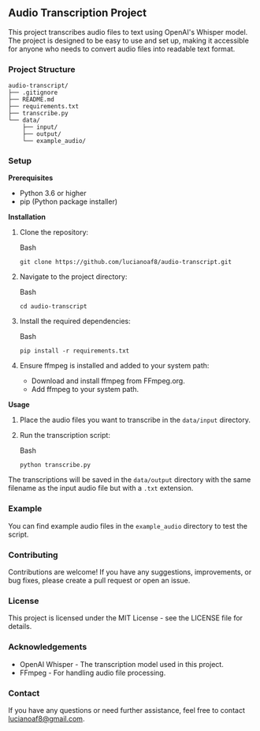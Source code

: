 Audio Transcription Project
---------------------------

This project transcribes audio files to text using OpenAI's Whisper model. The project is designed to be easy to use and set up, making it accessible for anyone who needs to convert audio files into readable text format.

### Project Structure

```
audio-transcript/
├── .gitignore
├── README.md
├── requirements.txt
├── transcribe.py
└── data/
    ├── input/
    ├── output/
    └── example_audio/

```

### Setup

**Prerequisites**

-   Python 3.6 or higher
-   pip (Python package installer)

**Installation**

1.  Clone the repository:

    Bash

    ```
    git clone https://github.com/lucianoaf8/audio-transcript.git
    ```

2.  Navigate to the project directory:

    Bash

    ```
    cd audio-transcript
    ```

3.  Install the required dependencies:

    Bash

    ```
    pip install -r requirements.txt
    ```

4.  Ensure ffmpeg is installed and added to your system path:

    -   Download and install ffmpeg from FFmpeg.org.
    -   Add ffmpeg to your system path.

**Usage**

1.  Place the audio files you want to transcribe in the `data/input` directory.

2.  Run the transcription script:

    Bash

    ```
    python transcribe.py
    ```

The transcriptions will be saved in the `data/output` directory with the same filename as the input audio file but with a `.txt` extension.

### Example

You can find example audio files in the `example_audio` directory to test the script.

### Contributing

Contributions are welcome! If you have any suggestions, improvements, or bug fixes, please create a pull request or open an issue.

### License

This project is licensed under the MIT License - see the LICENSE file for details.

### Acknowledgements

-   OpenAI Whisper - The transcription model used in this project.
-   FFmpeg - For handling audio file processing.

### Contact

If you have any questions or need further assistance, feel free to contact lucianoaf8@gmail.com.
